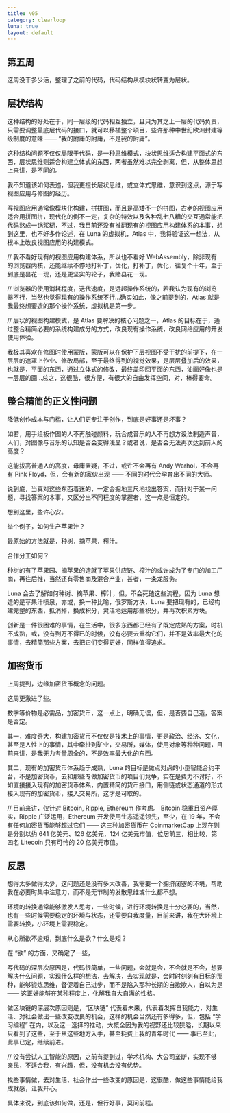 ```yaml
---
title: \05
category: clearloop
luna: true
layout: default
---
```


## 第五周

这周没干多少活，整理了之前的代码，代码结构从模块状转变为层状。


## 层状结构

这种结构的好处在于，同一层级的代码相互独立，且只为其之上一层的代码负责，只需要调整最底层代码的接口，就可以移植整个项目，些许那种中世纪欧洲封建等级制度的意味 —— “我的附庸的附庸，不是我的附庸”。

这种结构问题不仅仅局限于代码，是一种思维模式，块状思维适合构建平面式的东西，层状思维则适合构建立体式的东西，两者虽然难以完全剥离，但，从整体思想上来讲，是不同的。

我不知道该如何表述，但我更擅长层状思维，或立体式思维，意识到这点，源于写视图应用与修图的经历。

写视图应用通常像模块化构建，拼拼图，而且是高矮不一的拼图，古老的视图应用适合用拼图拼，现代化的倒不一定，复杂的特效以及各种乱七八糟的交互通常能把代码熬成一锅浆糊，不过，我目前还没有推翻现有的视图应用构建体系的本事，想到这里，也不好多作论述，在 Luna 的虚拟机，Atlas 中，我将验证这一想法，从根本上改良视图应用的构建模式。

// 我不看好现有的视图应用构建体系，所以也不看好 WebAssembly，除非现有的浏览器内核，还能继续不停地打补丁，优化，打补丁，优化，往复个十年，至于到底是昙花一现，还是更坚实的轮子，我赌县花一现。

// 浏览器的使用消耗程度，迭代速度，是远超操作系统的，若我认为现有的浏览器不行，当然也觉得现有的操作系统不行…确实如此，像之前提到的，Atlas 就是我最终想要造的那个操作系统，虚拟机是第一步。

// 层状的视图构建模式，是 Atlas 要解决的核心问题之一，Atlas 的目标在于，通过整合精简必要的系统构建成分的方式，改良现有操作系统，改良网络应用的开发使用体验。

我极其喜欢在修图时使用蒙版，蒙版可以在保护下层视图不受干扰的前提下，在一层层的遮罩上作业、修改局部，至于最终得到的视觉效果，是层层叠加后的效果，也就是，平面的东西，通过立体式的修改，最终盖印回平面的东西，油画好像也是一层层的画...总之，这很酷，很方便，有很大的自由发挥空间，对，棒得要命。


## 整合精简的正义性问题

降低创作成本与门槛，让人们更专注于创作，到底是好事还是坏事？

如若，用手绘板作图的人不再触碰颜料，玩合成音乐的人不再想方设法制造声音，人们，对图像与音乐的认知是否会变得浅显？或者说，是否会无法再次达到前人的高度？

这能拔高普通人的高度，毋庸置疑，不过，或许不会再有 Andy Warhol，不会再有 Pink Floyd，但，会有新的家伙出现 —— 不同的时代会孕育出不同的大师。

说到底，当真对这些东西着迷的，一定会掘地三尺地找出答案，而针对于某一问题，寻找答案的本事，又区分出不同程度的掌握者，这一点是恒定的。

想到这里，些许心安。

举个例子，如何生产苹果汁？

最原始的方法就是，种树，摘苹果，榨汁。

合作分工如何？

种树的有了苹果园、摘苹果的造就了苹果供应链、榨汁的或许成为了专门的加工厂商，再往后推，当然还有零售商及混合产业，甚者，一条龙服务。

Luna 会去了解如何种树、摘苹果、榨汁，但，不会死磕这些流程，因为 Luna 想造的是苹果汁喷泉，亦或，换一种比喻，俄罗斯方块，Luna 要把现有的，已经构建完整的东西，抵消掉，换成积分，灵活地运用那些积分，并再次积累方块。

创新是一件很困难的事情，在生活中，很多东西都已经有了既定成熟的方案，时机不成熟，或，没有到万不得已的时候，没有必要去重构它们，并不是效率最大化的事情，去精简那些方案，去把它们变得更好，同样值得追求。


## 加密货币

上周提到，边缘加密货币概念的问题。

这周更激进了些。

数字等价物是必需品，加密货币，这一点上，明确无误，但，是否要自己造，答案是否定。

其一，难度奇大，构建加密货币不仅仅是技术上的事情，更是政治、经济、文化，甚至是人性上的事情，其中牵扯到矿业，交易所，媒体，使用对象等种种问题，目前来讲，是我无力考量周全的，不是效率最大化的东西。

其二，现有的加密货币体系趋于成熟，Luna 的目标是做点对点的小型智能合约平台，不是加密货币，去和那些专做加密货币的项目们竞争，实在是费力不讨好，不如直接接入现有的加密货币体系，内置精简的货币接口，用侧链或状态通道的形式接入现有的加密货币，接入交易所，这才是可取的。

// 目前来讲，仅针对 Bitcoin, Ripple, Ethereum 作考虑。 Bitcoin 稳重且资产厚实，Ripple 广泛运用，Ethereum 开发使用生态遥遥领先，至少，在 19 年，不会有任何加密货币能够超过它们 —— 这三种加密货币在 CoinmarketCap 上现在则是分别以约 641 亿美元、126 亿美元，124 亿美元市值，位居前三，相比较，第四名 Litecoin 只有可怜的 20 亿美元市值。


## 反思

想得太多做得太少，这问题还是没有多大改善，我需要一个拥挤闭塞的环境，帮助我在必要时集中注意力，而不是无节制的发散思维或什么都不想。

环境的转换通常能够激发人思考，一些时候，进行环境转换是十分必要的，当然，也有一些时候需要稳定的环境与状态，还需要自我度量，目前来讲，我在大环境上需要转换，小环境上需要稳定。

从心所欲不逾矩，到底什么是欲？什么是矩？

在 “欲” 的方面，又确定了一些，

写代码的深层次原因是，代码很简单，一些问题，会就是会，不会就是不会，想要解决什么问题，实现什么样的想法，去解决，去实现就是，会时时刻刻有目标的那种，能够锻炼思维，督促着自己进步，而不是陷入那种长期的自欺欺人，自以为是 —— 这正好能够在某种程度上，化解我自大自满的性格。

做区块链的深层次原因则是，“区块链” 代表着未来，代表着发挥自我能力，对生活、对社会做出一些改变改良的机会，这样的机会当然还有多得多，但，包括 “学习编程” 在内，以及这一选择的推动，大概全因为我的视野还比较狭隘，长期以来只看到了这些，至于从这些地方入手，甚至耗费上我的青年时代 —— 事已至此，此事已定，继续前进。

// 没有尝试人工智能的原因，之前有提到过，学术机构、大公司垄断，实现不够亲民，不适合我，有兴趣，但，没有机会没有优势。

找些事情做，去对生活、社会作出一些改变的原因是，这很酷，做这些事情能给我成就感，让我开心。

具体来说，到底该如何做，还是，但行好事，莫问前程。
